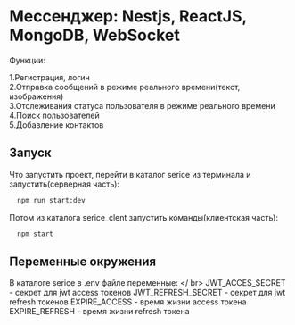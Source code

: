 
# Мессенджер: Nestjs, ReactJS, MongoDB, WebSocket

Функции:

1.Регистрация, логин <br />
2.Отправка сообщений в режиме реального времени(текст, изображения) <br /> 
3.Отслеживания статуса пользователя в режиме реального времени <br /> 
4.Поиск пользователей <br /> 
5.Добавление контактов <br />


## Запуск

Что запустить проект, перейти в каталог serice из терминала и запустить(серверная часть):

```bash
  npm run start:dev
```
Потом из каталога serice_clent запустить команды(клиентская часть):

```bash
  npm start
```


## Переменные окружения

В каталоге serice в .env файле переменные: </ br>
JWT_ACCES_SECRET - секрет для jwt access токенов
JWT_REFRESH_SECRET - секрет для jwt refresh токенов
EXPIRE_ACCESS - время жизни access токена
EXPIRE_REFRESH - время жизни refresh токена
